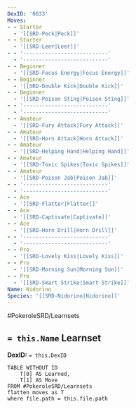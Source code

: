```yaml
---
DexID: '0033'
Moves:
- - Starter
  - '[[SRD-Peck|Peck]]'
- - Starter
  - '[[SRD-Leer|Leer]]'
- - '---------------------------'
  - '---------------------------'
- - Beginner
  - '[[SRD-Focus Energy|Focus Energy]]'
- - Beginner
  - '[[SRD-Double Kick|Double Kick]]'
- - Beginner
  - '[[SRD-Poison Sting|Poison Sting]]'
- - '---------------------------'
  - '---------------------------'
- - Amateur
  - '[[SRD-Fury Attack|Fury Attack]]'
- - Amateur
  - '[[SRD-Horn Attack|Horn Attack]]'
- - Amateur
  - '[[SRD-Helping Hand|Helping Hand]]'
- - Amateur
  - '[[SRD-Toxic Spikes|Toxic Spikes]]'
- - Amateur
  - '[[SRD-Poison Jab|Poison Jab]]'
- - '---------------------------'
  - '---------------------------'
- - Ace
  - '[[SRD-Flatter|Flatter]]'
- - Ace
  - '[[SRD-Captivate|Captivate]]'
- - Ace
  - '[[SRD-Horn Drill|Horn Drill]]'
- - '---------------------------'
  - '---------------------------'
- - Pro
  - '[[SRD-Lovely Kiss|Lovely Kiss]]'
- - Pro
  - '[[SRD-Morning Sun|Morning Sun]]'
- - Pro
  - '[[SRD-Smart Strike|Smart Strike]]'
Name: Nidorino
Species: '[[SRD-Nidorino|Nidorino]]'
---
```


#PokeroleSRD/Learnsets

## `= this.Name` Learnset

**DexID:** `= this.DexID`

```dataview
TABLE WITHOUT ID
    T[0] AS Learned,
    T[1] AS Move
FROM #PokeroleSRD/Learnsets
flatten moves as T
where file.path = this.file.path
```
